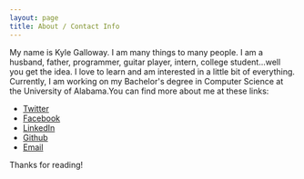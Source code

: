 ```yaml
---
layout: page
title: About / Contact Info
---
```


My name is Kyle Galloway. I am many things to many people. I am a husband, father, programmer, guitar player, intern, college student...well you get the idea. I love to learn and am interested in a little bit of everything. Currently, I am working on my Bachelor's degree in Computer Science at the University of Alabama.You can find more about me at these links:

* [Twitter](https://twitter.com/kylegallowayckg)
* [Facebook](http://www.facebook.com/christopher.kyle.galloway)
* [LinkedIn](www.linkedin.com/in/ckgalloway)
* [Github](https://github.com/kylegalloway)
* [Email](mailto:kyle.galloway.1993@gmail.com)

Thanks for reading!

